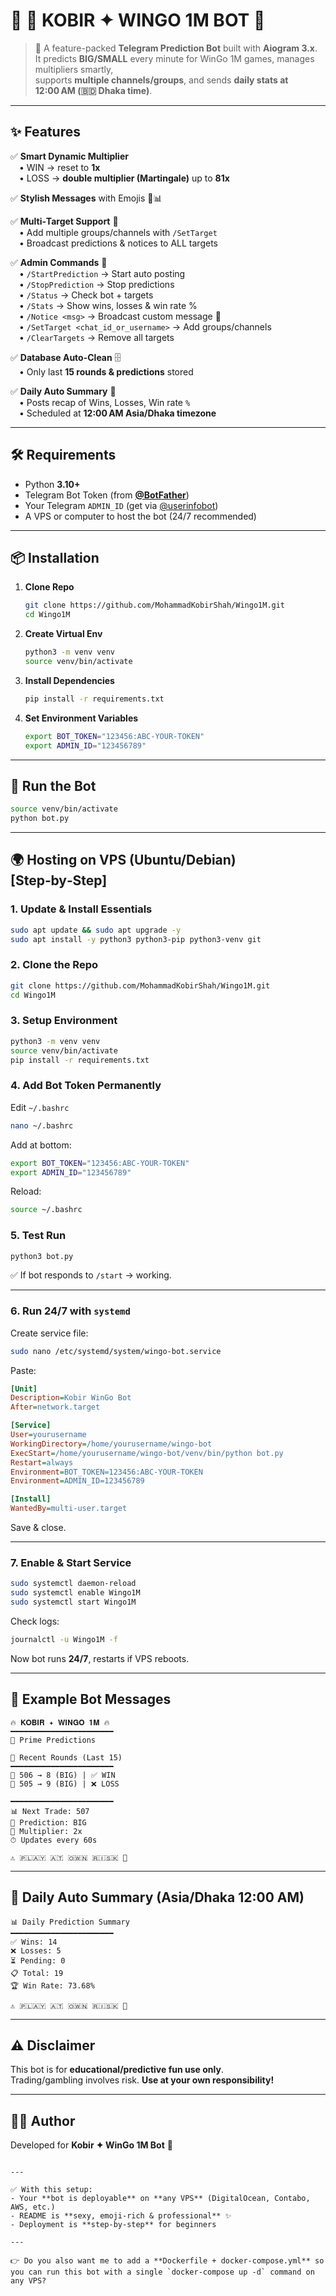 # 🎰 🌟 KOBIR ✦ WINGO 1M BOT 🌟

> 🚀 A feature-packed **Telegram Prediction Bot** built with **Aiogram 3.x**.  
> It predicts **BIG/SMALL** every minute for WinGo 1M games, manages multipliers smartly,  
> supports **multiple channels/groups**, and sends **daily stats at 12:00 AM (🇧🇩 Dhaka time)**.  

---

## ✨ Features

✅ **Smart Dynamic Multiplier**  
  • WIN → reset to **1x**  
  • LOSS → **double multiplier (Martingale)** up to **81x**

✅ **Stylish Messages** with Emojis 🎲📊  

✅ **Multi‑Target Support** 📌  
  • Add multiple groups/channels with `/SetTarget`  
  • Broadcast predictions & notices to ALL targets  

✅ **Admin Commands** 🔑  
  • `/StartPrediction` → Start auto posting  
  • `/StopPrediction` → Stop predictions  
  • `/Status` → Check bot + targets  
  • `/Stats` → Show wins, losses & win rate %  
  • `/Notice <msg>` → Broadcast custom message 📢  
  • `/SetTarget <chat_id_or_username>` → Add groups/channels  
  • `/ClearTargets` → Remove all targets  

✅ **Database Auto-Clean** 🗄️  
  • Only last **15 rounds & predictions** stored  

✅ **Daily Auto Summary** 🌙  
  • Posts recap of Wins, Losses, Win rate `%`  
  • Scheduled at **12:00 AM Asia/Dhaka timezone**  

---

## 🛠️ Requirements

- Python **3.10+**
- Telegram Bot Token (from **[@BotFather](https://t.me/BotFather)**)
- Your Telegram `ADMIN_ID` (get via [@userinfobot](https://t.me/userinfobot))
- A VPS or computer to host the bot (24/7 recommended)

---

## 📦 Installation

1. **Clone Repo**
   ```bash
   git clone https://github.com/MohammadKobirShah/Wingo1M.git
   cd Wingo1M
   ```

2. **Create Virtual Env**
   ```bash
   python3 -m venv venv
   source venv/bin/activate
   ```

3. **Install Dependencies**
   ```bash
   pip install -r requirements.txt
   ```

4. **Set Environment Variables**
   ```bash
   export BOT_TOKEN="123456:ABC-YOUR-TOKEN"
   export ADMIN_ID="123456789"
   ```

---

## 🚀 Run the Bot

```bash
source venv/bin/activate
python bot.py
```

---

## 🌍 Hosting on VPS (Ubuntu/Debian) [Step‑by‑Step]

### 1. Update & Install Essentials
```bash
sudo apt update && sudo apt upgrade -y
sudo apt install -y python3 python3-pip python3-venv git
```

### 2. Clone the Repo
```bash
git clone https://github.com/MohammadKobirShah/Wingo1M.git
cd Wingo1M
```

### 3. Setup Environment
```bash
python3 -m venv venv
source venv/bin/activate
pip install -r requirements.txt
```

### 4. Add Bot Token Permanently
Edit `~/.bashrc`
```bash
nano ~/.bashrc
```
Add at bottom:
```bash
export BOT_TOKEN="123456:ABC-YOUR-TOKEN"
export ADMIN_ID="123456789"
```
Reload:
```bash
source ~/.bashrc
```

### 5. Test Run
```bash
python3 bot.py
```

✅ If bot responds to `/start` → working.

---

### 6. Run 24/7 with `systemd`

Create service file:
```bash
sudo nano /etc/systemd/system/wingo-bot.service
```

Paste:
```ini
[Unit]
Description=Kobir WinGo Bot
After=network.target

[Service]
User=yourusername
WorkingDirectory=/home/yourusername/wingo-bot
ExecStart=/home/yourusername/wingo-bot/venv/bin/python bot.py
Restart=always
Environment=BOT_TOKEN=123456:ABC-YOUR-TOKEN
Environment=ADMIN_ID=123456789

[Install]
WantedBy=multi-user.target
```

Save & close.

---

### 7. Enable & Start Service
```bash
sudo systemctl daemon-reload
sudo systemctl enable Wingo1M
sudo systemctl start Wingo1M
```

Check logs:
```bash
journalctl -u Wingo1M -f
```

Now bot runs **24/7**, restarts if VPS reboots.

---

## 🎯 Example Bot Messages

```
🔥 𝐊𝐎𝐁𝐈𝐑 ✦ 𝐖𝐈𝐍𝐆𝐎 𝟏𝐌 🔥
━━━━━━━━━━━━━━━━━━━━━━━
🤖 Prime Predictions

📜 Recent Rounds (Last 15)
━━━━━━━━━━━━━━━━━━━━━━━
🎲 506 → 8 (BIG) | ✅ WIN
🎲 505 → 9 (BIG) | ❌ LOSS

━━━━━━━━━━━━━━━━━━━━━━━
📊 Next Trade: 507
🔮 Prediction: BIG
💸 Multiplier: 2x
⏱ Updates every 60s

⚠️ 🇵‌🇱‌🇦‌🇾‌ 🇦‌🇹‌ 🇴‌🇼‌🇳‌ 🇷‌🇮‌🇸‌🇰‌ 🎲
```

---

## 🌙 Daily Auto Summary (Asia/Dhaka 12:00 AM)

```
📊 Daily Prediction Summary
━━━━━━━━━━━━━━━━━━━━━━━
✅ Wins: 14
❌ Losses: 5
⏳ Pending: 0
📋 Total: 19
🏆 Win Rate: 73.68%

⚠️ 🇵‌🇱‌🇦‌🇾‌ 🇦‌🇹‌ 🇴‌🇼‌🇳‌ 🇷‌🇮‌🇸‌🇰‌ 🎲
```

---

## ⚠️ Disclaimer
This bot is for **educational/predictive fun use only**.  
Trading/gambling involves risk. **Use at your own responsibility!**

---

## 👨‍💻 Author
Developed for **Kobir ✦ WinGo 1M Bot** 💖  
```

---

✅ With this setup:  
- Your **bot is deployable** on **any VPS** (DigitalOcean, Contabo, AWS, etc.)  
- README is **sexy, emoji‑rich & professional** ✨  
- Deployment is **step‑by‑step** for beginners  

---

👉 Do you also want me to add a **Dockerfile + docker‑compose.yml** so you can run this bot with a single `docker-compose up -d` command on any VPS?
